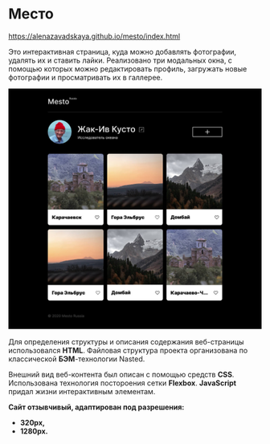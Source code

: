 # Место
https://alenazavadskaya.github.io/mesto/index.html 

Это интерактивная страница, куда можно добавлять фотографии, удалять их и ставить лайки. Реализовано три модальных окна, с помощью которых можно редактировать профиль, загружать новые фотографии и просматривать их в галлерее.

![Внешний вид проекта](/images/main_page.jpg)
  
Для определения структуры и описания содержания веб-страницы использовался **HTML**. Файловая структура проекта организована по классической **БЭМ**-технологии Nasted.
  
Внешний вид веб-контента был описан с помощью средств **CSS**. Использована технология постороения сетки **Flexbox**.
**JavaScript** придал жизни интерактивным элементам.
 
**Сайт отзывчивый, адаптирован под разрешения:** 
* **320px,** 
* **1280px.**